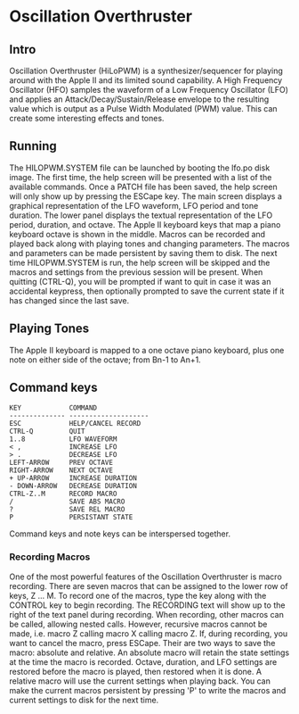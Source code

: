 # Oscillation Overthruster
## Intro
Oscillation Overthruster (HiLoPWM) is a synthesizer/sequencer for playing around with the Apple II and its limited sound capability. A High Frequency Oscillator (HFO) samples the waveform of a Low Frequency Oscillator (LFO) and applies an Attack/Decay/Sustain/Release envelope to the resulting value which is output as a Pulse Width Modulated (PWM) value. This can create some interesting effects and tones.
## Running
The HILOPWM.SYSTEM file can be launched by booting the lfo.po disk image. The first time, the help screen will be presented with a list of the available commands. Once a PATCH file has been saved, the help screen will only show up by pressing the ESCape key. The main screen displays a graphical representation of the LFO waveform, LFO period and tone duration. The lower panel displays the textual representation of the LFO period, duration, and octave. The Apple II keyboard keys that map a piano keyboard octave is shown in the middle. Macros can be recorded and played back along with playing tones and changing parameters. The macros and parameters can be made persistent by saving them to disk. The next time HILOPWM.SYSTEM is run, the help screen will be skipped and the macros and settings from the previous session will be present. When quitting (CTRL-Q), you will be prompted if want to quit in case it was an accidental keypress, then optionally prompted to save the current state if it has changed since the last save.
## Playing Tones
The Apple II keyboard is mapped to a one octave piano keyboard, plus one note on either side of the octave; from Bn-1 to An+1.
## Command keys
    KEY            COMMAND
    -------------- --------------------
    ESC            HELP/CANCEL RECORD
    CTRL-Q         QUIT
    1..8           LFO WAVEFORM
    < ,            INCREASE LFO
    > .            DECREASE LFO
    LEFT-ARROW     PREV OCTAVE
    RIGHT-ARROW    NEXT OCTAVE
    + UP-ARROW     INCREASE DURATION
    - DOWN-ARROW   DECREASE DURATION
    CTRL-Z..M      RECORD MACRO
    /              SAVE ABS MACRO
    ?              SAVE REL MACRO
    P              PERSISTANT STATE

Command keys and note keys can be interspersed together.
### Recording Macros
One of the most powerful features of the Oscillation Overthruster is macro recording. There are seven macros that can be assigned to the lower row of keys, Z ... M. To record one of the macros, type the key along with the CONTROL key to begin recording. The RECORDING text will show up to the right of the text panel during recording. When recording, other macros can be called, allowing nested calls. However, recursive macros cannot be made, i.e. macro Z calling macro X calling macro Z. If, during recording, you want to cancel the macro, press ESCape. Their are two ways to save the macro: absolute and relative. An absolute macro will retain the state settings at the time the macro is recorded. Octave, duration, and LFO settings are restored before the macro is played, then restored when it is done. A relative macro will use the current settings when playing back. You can make the current macros persistent by pressing 'P' to write the macros and current settings to disk for the next time.

